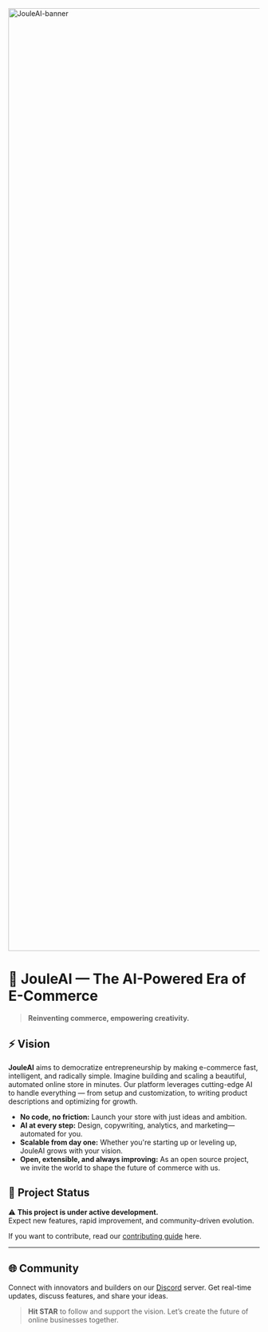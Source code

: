 <img width="3780" height="1890" alt="JouleAI-banner" src="https://github.com/user-attachments/assets/7b20ab59-2944-4105-acf7-2607f4e789b8" />

# 🧠 JouleAI — The AI-Powered Era of E-Commerce

> **Reinventing commerce, empowering creativity.**

## ⚡ Vision

**JouleAI** aims to democratize entrepreneurship by making e-commerce fast, intelligent, and radically simple. Imagine building and scaling a beautiful, automated online store in minutes. Our platform leverages cutting-edge AI to handle everything — from setup and customization, to writing product descriptions and optimizing for growth.

- **No code, no friction:** Launch your store with just ideas and ambition.
- **AI at every step:** Design, copywriting, analytics, and marketing—automated for you.
- **Scalable from day one:** Whether you're starting up or leveling up, JouleAI grows with your vision.
- **Open, extensible, and always improving:** As an open source project, we invite the world to shape the future of commerce with us.


## 👀 Project Status

⚠️ **This project is under active development.**  
Expect new features, rapid improvement, and community-driven evolution.

If you want to contribute, read our [contributing guide](https://github.com/tryjoule/sellaora/blob/main/CONTRIBUTING.md) here.
***

## 🌐 Community

Connect with innovators and builders on our [Discord](https://discord.gg/EjYu4wRD) server. Get real-time updates, discuss features, and share your ideas.

> **Hit STAR** to follow and support the vision. Let’s create the future of online businesses together.
